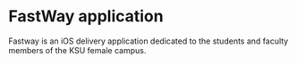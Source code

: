 # FastWay application
Fastway is an iOS delivery application dedicated to the students and faculty members of the KSU female campus.
